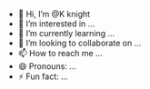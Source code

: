 - 👋 Hi, I’m @K knight
- 👀 I’m interested in ...
- 🌱 I’m currently learning ...
- 💞️ I’m looking to collaborate on ...
- 📫 How to reach me ...
- 😄 Pronouns: ...
- ⚡ Fun fact: ...

<!---
Knightsos/Knightsos is a ✨ special ✨ repository because its `README.md` (this file) appears on your GitHub profile.
You can click the Preview link to take a look at your changes.
--->
